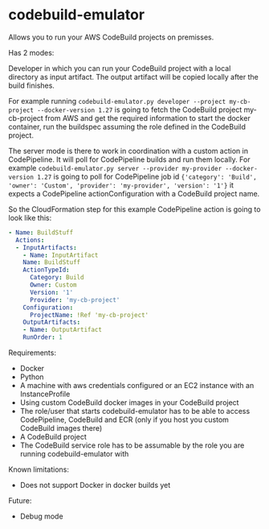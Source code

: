 # codebuild-emulator

Allows you to run your AWS CodeBuild projects on premisses.

Has 2 modes:

Developer in which you can run your CodeBuild project with a local directory as input artifact. The output artifact will be copied locally after the build finishes.

For example running ``codebuild-emulator.py developer --project my-cb-project --docker-version 1.27`` is going to fetch the CodeBuild project my-cb-project from AWS and get the required information to start the docker container, run the buildspec assuming the role defined in the CodeBuild project.


The server mode is there to work in coordination with a custom action in CodePipeline. It will poll for CodePipeline builds and run them locally.
For example ``codebuild-emulator.py server --provider my-provider --docker-version 1.27``
is going to poll for CodePipeline job id ``{'category': 'Build', 'owner': 'Custom', 'provider': 'my-provider', 'version': '1'}`` it expects a CodePipeline  actionConfiguration with a CodeBuild project name. 

So the CloudFormation step for this example CodePipeline action is going to look like this:
```yaml         
- Name: BuildStuff
  Actions:
  - InputArtifacts:
    - Name: InputArtifact
    Name: BuildStuff
    ActionTypeId:
      Category: Build
      Owner: Custom
      Version: '1'
      Provider: 'my-cb-project'
    Configuration:
      ProjectName: !Ref 'my-cb-project'
    OutputArtifacts:
    - Name: OutputArtifact
    RunOrder: 1
```

Requirements:
- Docker 
- Python
- A machine with aws credentials configured or an EC2 instance with an InstanceProfile
- Using custom CodeBuild docker images in your CodeBuild project
- The role/user that starts codebuild-emulator has to be able to access CodePipeline, CodeBuild and ECR (only if you host you custom CodeBuild images there)
- A CodeBuild project
- The CodeBuild service role has to be assumable by the role you are running codebuild-emulator with 

Known limitations:
- Does not support Docker in docker builds yet

Future:
- Debug mode
